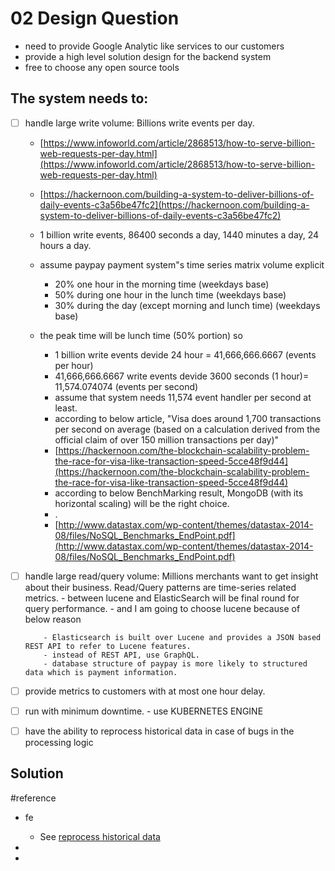 # 02 Design Question
- need to provide Google Analytic like services to our customers
- provide a high level solution design for the backend system
- free to choose any open source tools

## The system needs to:

 - [ ] handle large write volume: Billions write events per day.
     -  [https://www.infoworld.com/article/2868513/how-to-serve-billion-web-requests-per-day.html](https://www.infoworld.com/article/2868513/how-to-serve-billion-web-requests-per-day.html)
     - [https://hackernoon.com/building-a-system-to-deliver-billions-of-daily-events-c3a56be47fc2](https://hackernoon.com/building-a-system-to-deliver-billions-of-daily-events-c3a56be47fc2)
     - 1 billion write events, 86400 seconds a day, 1440 minutes a day, 24 hours a day.
     - assume paypay payment system"s time series matrix volume explicit 
        - 20% one hour in the morning time (weekdays base)
        - 50% during one hour in the lunch time (weekdays base)
        - 30% during the day (except morning and lunch time) (weekdays base)
        
     - the peak time will be lunch time (50% portion) so 
        - 1 billion write events devide 24 hour = 41,666,666.6667 (events per hour)
        - 41,666,666.6667 write events devide 3600 seconds (1 hour)= 11,574.074074 (events per second)
        - assume that system needs 11,574 event handler per second at least. 
        - according to below article, "Visa does around 1,700 transactions per second on average (based on a calculation derived from the official claim of over 150 million transactions per day)"
        - [https://hackernoon.com/the-blockchain-scalability-problem-the-race-for-visa-like-transaction-speed-5cce48f9d44](https://hackernoon.com/the-blockchain-scalability-problem-the-race-for-visa-like-transaction-speed-5cce48f9d44)
        - according to below BenchMarking result, MongoDB (with its horizontal scaling) will be the right choice. 
        - .  
        - [http://www.datastax.com/wp-content/themes/datastax-2014-08/files/NoSQL_Benchmarks_EndPoint.pdf](http://www.datastax.com/wp-content/themes/datastax-2014-08/files/NoSQL_Benchmarks_EndPoint.pdf)
        
     
 - [ ] handle large read/query volume: Millions merchants want to get insight about their business. 
  Read/Query patterns are time-series related metrics.
       - between lucene and ElasticSearch will be final round for query performance.
       - and I am going to choose lucene because of below reason
       
           - Elasticsearch is built over Lucene and provides a JSON based REST API to refer to Lucene features.
           - instead of REST API, use GraphQL.
           - database structure of paypay is more likely to structured data which is payment information.
           
       
        
       
 - [ ] provide metrics to customers with at most one hour delay.
 
 - [ ] run with minimum downtime.
        - use KUBERNETES ENGINE 
 - [ ] have the ability to reprocess historical data in case of bugs in the processing logic
 
 ## Solution
 
 
 #reference
  - fe
     - See [reprocess historical data](http://samza.apache.org/learn/documentation/0.7.0/jobs/reprocessing.html)
  

  - 
  - 
  